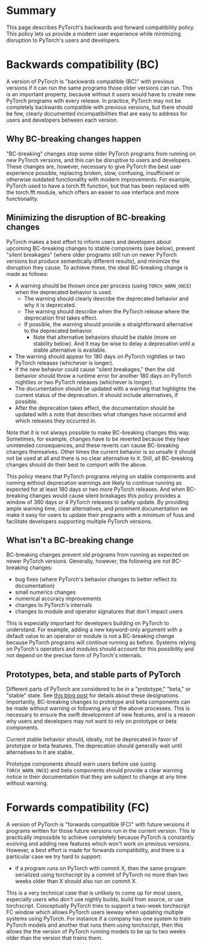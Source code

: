 # Summary

This page describes PyTorch's backwards and forward compatibility policy. This policy lets us provide a modern user experience while minimizing disruption to PyTorch's users and developers. 

# Backwards compatibility (BC)

A version of PyTorch is "backwards compatible (BC)" with previous versions if it can run the same programs those older versions can run. This is an important property, because without it users would have to create new PyTorch programs with every release. In practice, PyTorch may not be completely backwards compatible with previous versions, but there should be few, clearly documented incompatibilities that are easy to address for users and developers between each version.

## Why BC-breaking changes happen

"BC-breaking" changes stop some older PyTorch programs from running on new PyTorch versions, and this can be disruptive to users and developers. These changes are, however, necessary to give PyTorch the best user experience possible, replacing broken, slow, confusing, insufficient or otherwise outdated functionality with modern improvements. For example, PyTorch used to have a torch.fft function, but that has been replaced with the torch.fft module, which offers an easier to use interface and more functionality. 

## Minimizing the disruption of BC-breaking changes

PyTorch makes a best effort to inform users and developers about upcoming BC-breaking changes to stable components (see below), prevent "silent breakages" (where older programs still run on newer PyTorch versions but produce semantically different results), and minimize the disruption they cause. To achieve these, the ideal BC-breaking change is made as follows:

- A warning should be thrown once per process (using `TORCH_WARN_ONCE`) when the deprecated behavior is used.
  - The warning should clearly describe the deprecated behavior and why it is deprecated.
  - The warning should describe when the PyTorch release where the deprecation first takes effect.
  - If possible, the warning should provide a straightforward alternative to the deprecated behavior.
    - Note that alternative behaviors should be stable (more on stability below). And it may be wise to delay a deprecation until a stable alternative is available.
- The warning should appear for 180 days on PyTorch nightlies or two PyTorch releases (whichever is longer). 
- If the new behavior could cause "silent breakages," then the old behavior should throw a runtime error for another 180 days on PyTorch nightlies or two PyTorch releases (whichever is longer).
- The documentation should be updated with a warning that highlights the current status of the deprecation. It should include alternatives, if possible.
- After the deprecation takes effect, the documentation should be updated with a note that describes what changes have occurred and which releases they occurred in. 

Note that it is not always possible to make BC-breaking changes this way. Sometimes, for example, changes have to be reverted because they have unintended consequences, and these reverts can cause BC-breaking changes themselves. Other times the current behavior is so unsafe it should not be used at all and there is no clear alternative to it. Still, all BC-breaking changes should do their best to comport with the above. 

This policy means that PyTorch programs relying on stable components and running without deprecation warnings are likely to continue running as expected for at least 180 days or two more PyTorch releases. And when BC-breaking changes would cause silent breakages this policy provides a window of 360 days or 4 PyTorch releases to safely update. By providing ample warning time, clear alternatives, and prominent documentation we make it easy for users to update their programs with a minimum of fuss and facilitate developers supporting multiple PyTorch versions. 


## What isn't a BC-breaking change

BC-breaking changes prevent old programs from running as expected on newer PyTorch versions. Generally, however, the following are not BC-breaking changes:

* bug fixes (where PyTorch's behavior changes to better reflect its documentation)
* small numerics changes
* numerical accuracy improvements
* changes to PyTorch's internals
* changes to module and operator signatures that don't impact users

This is especially important for developers building on PyTorch to understand. For example, adding a new keyword-only argument with a default value to an operator or module is not a BC-breaking change because PyTorch programs will continue running as before. Systems relying on PyTorch's operators and modules should account for this possibility and not depend on the precise form of PyTorch's internals.

## Prototypes, beta, and stable parts of PyTorch

Different parts of PyTorch are considered to be in a "prototype," "beta," or "stable" state. See [this blog post](https://pytorch.org/blog/pytorch-feature-classification-changes/) for details about these designations. Importantly, BC-breaking changes to prototype and beta components can be made without warning or following any of the above processes. This is necessary to ensure the swift development of new features, and is a reason why users and developers may not want to rely on prototype or beta components.

Current stable behavior should, ideally, not be deprecated in favor of prototype or beta features. The deprecation should generally wait until alternatives to it are stable. 

Prototype components should warn users before use (using `TORCH_WARN_ONCE`) and beta components should provide a clear warning notice in their documentation that they are subject to change at any time without warning.

# Forwards compatibility (FC)

A version of PyTorch is "forwards compatible (FC)" with future versions if programs written for those future versions run in the current version. This is practically impossible to achieve completely because PyTorch is constantly evolving and adding new features which won't work on previous versions. However, a best effort is made for forwards compatibility, and there is a particular case we try hard to support:

* If a program runs on PyTorch with commit X, then the same program serialized using torchscript by a commit of PyTorch no more than two weeks older than X should also run on commit X.

This is a very technical case that is unlikely to come up for most users, especially users who don't use nightly builds, build from source, or use torchscript. Conceptually PyTorch tries to support a two-week torchscript FC window which allows PyTorch users leeway when updating multiple systems using PyTorch. For instance if a company has one system to train PyTorch models and another that runs them using torchscript, then this allows the the version of PyTorch running models to be up to two weeks older than the version that trains them.